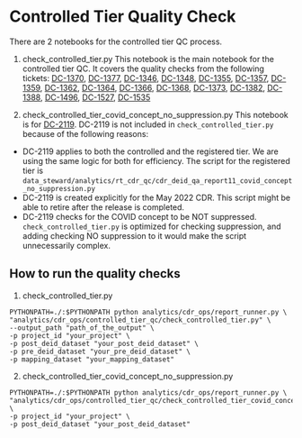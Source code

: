 # Controlled Tier Quality Check
There are 2 notebooks for the controlled tier QC process.

1. check_controlled_tier.py
This notebook is the main notebook for the controlled tier QC. It covers the quality checks from the following tickets:
[DC-1370](https://precisionmedicineinitiative.atlassian.net/browse/DC-1370), [DC-1377](https://precisionmedicineinitiative.atlassian.net/browse/DC-1377), [DC-1346](https://precisionmedicineinitiative.atlassian.net/browse/DC-1346), [DC-1348](https://precisionmedicineinitiative.atlassian.net/browse/DC-1348), [DC-1355](https://precisionmedicineinitiative.atlassian.net/browse/DC-1355), [DC-1357](https://precisionmedicineinitiative.atlassian.net/browse/DC-1357), [DC-1359](https://precisionmedicineinitiative.atlassian.net/browse/DC-1359), [DC-1362](https://precisionmedicineinitiative.atlassian.net/browse/DC-1362), [DC-1364](https://precisionmedicineinitiative.atlassian.net/browse/DC-1364), [DC-1366](https://precisionmedicineinitiative.atlassian.net/browse/DC-1366), 
[DC-1368](https://precisionmedicineinitiative.atlassian.net/browse/DC-1368), [DC-1373](https://precisionmedicineinitiative.atlassian.net/browse/DC-1373), [DC-1382](https://precisionmedicineinitiative.atlassian.net/browse/DC-1382), [DC-1388](https://precisionmedicineinitiative.atlassian.net/browse/DC-1388), [DC-1496](https://precisionmedicineinitiative.atlassian.net/browse/DC-1496), [DC-1527](https://precisionmedicineinitiative.atlassian.net/browse/DC-1527), [DC-1535](https://precisionmedicineinitiative.atlassian.net/browse/DC-1535)
  
  
2. check_controlled_tier_covid_concept_no_suppression.py
This notebook is for [DC-2119](https://precisionmedicineinitiative.atlassian.net/browse/DC-2119). DC-2119 is not included in `check_controlled_tier.py` because of the following reasons:
- DC-2119 applies to both the controlled and the registered tier. We are using the same logic for both for efficiency. The script for the registered tier is `data_steward/analytics/rt_cdr_qc/cdr_deid_qa_report11_covid_concept_no_suppression.py`
- DC-2119 is created explicitly for the May 2022 CDR. This script might be able to retire after the release is completed.
- DC-2119 checks for the COVID concept to be NOT suppressed. `check_controlled_tier.py` is optimized for checking suppression, and adding checking NO suppression to it would make the script unnecessarily complex.
  
  
## How to run the quality checks
1. check_controlled_tier.py
```
PYTHONPATH=./:$PYTHONPATH python analytics/cdr_ops/report_runner.py \
"analytics/cdr_ops/controlled_tier_qc/check_controlled_tier.py" \
--output_path "path_of_the_output" \
-p project_id "your_project" \
-p post_deid_dataset "your_post_deid_dataset" \
-p pre_deid_dataset "your_pre_deid_dataset" \
-p mapping_dataset "your_mapping_dataset"
```
  

2. check_controlled_tier_covid_concept_no_suppression.py
```
PYTHONPATH=./:$PYTHONPATH python analytics/cdr_ops/report_runner.py \
"analytics/cdr_ops/controlled_tier_qc/check_controlled_tier_covid_concept_no_suppression.py" \
-p project_id "your_project" \
-p post_deid_dataset "your_post_deid_dataset"
```
